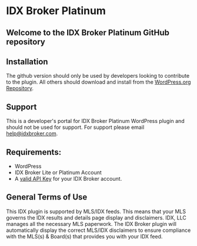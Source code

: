 # IDX Broker Platinum

## Welcome to the IDX Broker Platinum GitHub repository

## Installation

The github version should only be used by developers looking to contribute to the plugin. All others should download and install from the [WordPress.org Repository](https://wordpress.org/plugins/idx-broker-platinum/). 

## Support

This is a developer's portal for IDX Broker Platinum WordPress plugin and should not be used for support. For support please email help@idxbroker.com. 

## Requirements:

* WordPress
* IDX Broker Lite or Platinum Account
* A [valid API Key](http://support.idxbroker.com/customer/portal/articles/1911631-api-key-control) for your IDX Broker account.

## General Terms of Use

This IDX plugin is supported by MLS/IDX feeds. This means that your MLS governs the IDX results and details page display and disclaimers. IDX, LLC manages all the necessary MLS paperwork. The IDX Broker plugin will automatically display the correct MLS/IDX disclaimers to ensure compliance with the MLS(s) & Board(s) that provides you with your IDX feed.
